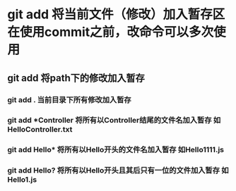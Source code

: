 #   git add 将当前文件（修改）加入暂存区 在使用commit之前，改命令可以多次使用
##  git add <path>将path下的修改加入暂存
### git add . 当前目录下所有修改加入暂存
### git add *Controller 将所有以Controller结尾的文件名加入暂存 如HelloController.txt
### git add Hello* 将所有以Hello开头的文件名加入暂存 如Hello1111.js
### git add Hello? 将所有以Hello开头且其后只有一位的文件加入暂存 如Hello1.js